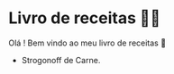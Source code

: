 # Livro de receitas :man_cook:

Olá ! Bem vindo ao meu livro de receitas :pencil:

- Strogonoff de Carne.